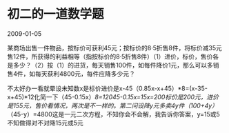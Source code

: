 # 初二的一道数学题
2009-01-05


某商场出售一件物品，按标价可获利45元；按标价的8·5折售8件，将标价减35元售12件，所获得的利益相等（指按标价的8·5折售8件）（1）进价，标价，售价各是多少？（2）按（1）的进货，每天销售100件，如每件降价1元，那么可以多销售4件，如每天获利4800元，每件应降多少元？


不太好办一看就晕设未知数x是标价进价是x-45（0.85x-x+45）*8=(x-35-x+45)*12化简一下（45-0.15x）*8=12045-0.15x=15x=200标价是200元，进价是155元，售价看情况，两次是不一样的。第二问设降y元多卖4y件（100+4y）*（45-y）=4800这是一元二次方程，不知你会不会解，我告诉你答案，y=15或5不知做得对不对降15元或5元
